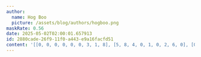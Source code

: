 ```yaml
---
author:
  name: Hog Boo
  picture: /assets/blog/authors/hogboo.png
maskRate: 0.56
date: 2025-05-02T02:00:01.657913
id: 2880cade-26f9-11f0-a443-e9a16facfd51
content: '[[0, 0, 0, 0, 0, 0, 3, 1, 8], [5, 8, 4, 0, 1, 0, 2, 6, 0], [0, 0, 0, 2, 0, 6, 0, 4, 0], [7, 1, 5, 8, 0, 9, 4, 0, 0], [0, 0, 0, 0, 0, 7, 0, 0, 3], [0, 0, 9, 4, 0, 0, 0, 0, 1], [0, 5, 6, 0, 0, 0, 1, 0, 0], [0, 4, 7, 0, 0, 1, 0, 0, 5], [8, 0, 1, 7, 4, 5, 0, 3, 0]]'
---
```

